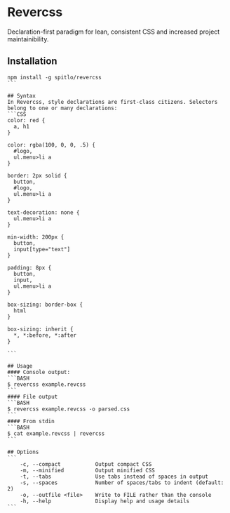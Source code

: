 Revercss
========

Declaration-first paradigm for lean, consistent CSS and increased project maintainibility.

## Installation
````
npm install -g spitlo/revercss
```

## Syntax
In Revercss, style declarations are first-class citizens. Selectors belong to one or many declarations:
```CSS
color: red {
  a, h1
}

color: rgba(100, 0, 0, .5) {
  #logo,
  ul.menu>li a
}

border: 2px solid {
  button,
  #logo,
  ul.menu>li a
}

text-decoration: none {
  ul.menu>li a
}

min-width: 200px {
  button,
  input[type="text"]
}

padding: 8px {
  button,
  input,
  ul.menu>li a
}

box-sizing: border-box {
  html
}

box-sizing: inherit {
  *, *:before, *:after
}

```

## Usage
#### Console output:
```BASH
$ revercss example.revcss
```
#### File output
```BASH
$ revercss example.revcss -o parsed.css
```
#### From stdin
```BASH
$ cat example.revcss | revercss
```

## Options
```
    -c, --compact        	Output compact CSS
    -m, --minified       	Output minified CSS
    -t, --tabs           	Use tabs instead of spaces in output
    -s, --spaces         	Number of spaces/tabs to indent (default: 2)
    -o, --outfile <file> 	Write to FILE rather than the console
    -h, --help           	Display help and usage details
```
